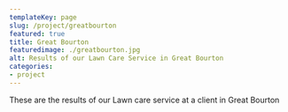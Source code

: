 ```yaml
---
templateKey: page
slug: /project/greatbourton
featured: true
title: Great Bourton
featuredimage: ./greatbourton.jpg
alt: Results of our Lawn Care Service in Great Bourton
categories:
- project
---
```

These are the results of our Lawn care service at a client in Great Bourton


